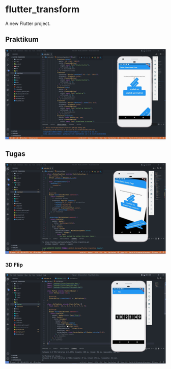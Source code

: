 # flutter_transform

A new Flutter project.

## Praktikum

![](images/1.JPG)

## Tugas

![](images/2.JPG)

### 3D Flip

![](images/3.JPG)
